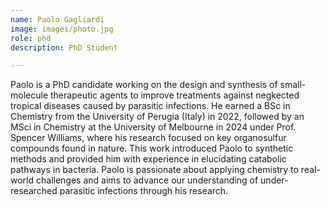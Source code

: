 ```yaml
---
name: Paolo Gagliardi
image: images/photo.jpg
role: phd
description: PhD Student

---
```


Paolo is a PhD candidate working on the design and synthesis of small-molecule therapeutic agents to improve treatments against negkected tropical diseases caused by parasitic infections. 
He earned a BSc in Chemistry from the University of Perugia (Italy) in 2022, followed by an MSci in Chemistry at the University of Melbourne in 2024 under Prof. Spencer Williams, where his research focused on key organosulfur compounds found in nature. This work introduced Paolo to synthetic methods and provided him with experience in elucidating catabolic pathways in bacteria.
Paolo is passionate about applying chemistry to real-world challenges and aims to advance our understanding of under-researched parasitic infections through his research.
